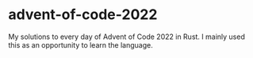# advent-of-code-2022
My solutions to every day of Advent of Code 2022 in Rust. I mainly used this as an opportunity to learn the language.
